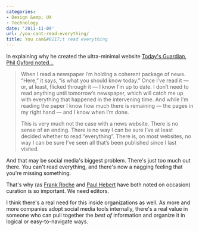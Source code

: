 ```yaml
---
categories:
- Design &amp; UX
- Technology
date: '2011-11-09'
url: /you-cant-read-everything/
title: You can&#8217;t read everything
---
```


In explaining why he created the ultra-minimal website <a href="http://guardian.gyford.com/">Today's Guardian</a>, <a href="http://www.gyford.com/phil/writing/2010/06/09/todays-guardian.php">Phil Gyford noted...</a>

<blockquote>When I read a newspaper I’m holding a coherent package of news. “Here,” it says, “is what you should know today.” Once I’ve read it — or, at least, flicked through it — I know I’m up to date. I don’t need to read anything until tomorrow’s newspaper, which will catch me up with everything that happened in the intervening time. And while I’m reading the paper I know how much there is remaining — the pages in my right hand — and I know when I’m done.

This is very much not the case with a news website. There is no sense of an ending. There is no way I can be sure I’ve at least decided whether to read “everything”. There is, on most websites, no way I can be sure I’ve seen all that’s been published since I last visited.</blockquote>

And that may be social media's biggest problem. There's just too much out there. You can't read everything, and there's now a nagging feeling that you're missing something.

That's why (as <a href="http://knowhr.com">Frank Roche</a> and <a href="thought-hoarder.tumblr.com">Paul Hebert</a> have both noted on occasion) curation is so important. We need editors.

I think there's a real need for this inside organizations as well. As more and more companies adopt social media tools internally, there's a real value in someone who can pull together the <em>best of</em> information and organize it in logical or easy-to-navigate ways.